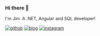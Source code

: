 ### Hi there 👋

I'm Jim. A .NET, Angular and SQL developer!

<a href="https://github.com/sirtopas">![github](https://img.shields.io/badge/GitHub-sirtopas-black)</a>
<a href="https://sirtopas.github.io/jmsbrtt">![blog](https://img.shields.io/badge/Blog-JMSBRTT-black)</a>
<a href="https://www.instagram.com/sirtopas/">![instagram](https://img.shields.io/badge/Instagram-sirtopas-black)</a>

